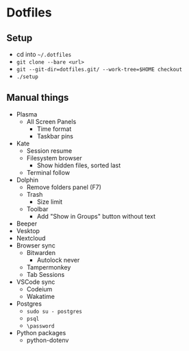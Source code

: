 # Dotfiles

## Setup
- cd into `~/.dotfiles`
- `git clone --bare <url>`
- `git --git-dir=dotfiles.git/ --work-tree=$HOME checkout`
- `./setup`

## Manual things
- Plasma
  <!-- - Mouse acceleration off -->
  - All Screen Panels
    - Time format
    - Taskbar pins
- Kate
  - Session resume
  - Filesystem browser
    - Show hidden files, sorted last
  - Terminal follow
- Dolphin
  - Remove folders panel (F7)
  <!-- - Interface
    - Folders and Tabs
      - Home on startup
      - Show filter bar
      - Switch between panes with Tab key
    - Status and Location bars
      - Show full path inside location bar
  - View
    - General
      - (Set default view first then do this) Remember display styles for each folder
      - Open folders during drag operations
    - Content Display
      - Folder size display: Size of contents
      - Permissions style: Combined -->
  - Trash
    - Size limit
  - Toolbar
    - Add "Show in Groups" button without text
- Beeper
- Vesktop
- Nextcloud
- Browser sync
  - Bitwarden
    - Autolock never
  - Tampermonkey
  - Tab Sessions
- VSCode sync
  - Codeium
  - Wakatime
- Postgres
  - `sudo su - postgres`
  - `psql`
  - `\password`
- Python packages
  - python-dotenv
